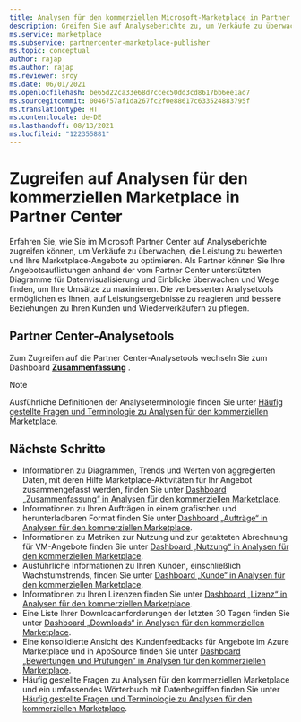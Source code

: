 ```yaml
---
title: Analysen für den kommerziellen Microsoft-Marketplace in Partner Center
description: Greifen Sie auf Analyseberichte zu, um Verkäufe zu überwachen, die Leistung zu bewerten und Ihre Marketplace-Angebote in Partner Center (Azure Marketplace) zu optimieren.
ms.service: marketplace
ms.subservice: partnercenter-marketplace-publisher
ms.topic: conceptual
author: rajap
ms.author: rajap
ms.reviewer: sroy
ms.date: 06/01/2021
ms.openlocfilehash: be65d22ca33e68d7ccec50dd3cd8617bb6ee1ad7
ms.sourcegitcommit: 0046757af1da267fc2f0e88617c633524883795f
ms.translationtype: HT
ms.contentlocale: de-DE
ms.lasthandoff: 08/13/2021
ms.locfileid: "122355881"
---
```

# <a name="access-analytic-reports-for-the-commercial-marketplace-in-partner-center"></a>Zugreifen auf Analysen für den kommerziellen Marketplace in Partner Center

Erfahren Sie, wie Sie im Microsoft Partner Center auf Analyseberichte zugreifen können, um Verkäufe zu überwachen, die Leistung zu bewerten und Ihre Marketplace-Angebote zu optimieren. Als Partner können Sie Ihre Angebotsauflistungen anhand der vom Partner Center unterstützten Diagramme für Datenvisualisierung und Einblicke überwachen und Wege finden, um Ihre Umsätze zu maximieren. Die verbesserten Analysetools ermöglichen es Ihnen, auf Leistungsergebnisse zu reagieren und bessere Beziehungen zu Ihren Kunden und Wiederverkäufern zu pflegen.

## <a name="partner-center-analytics-tools"></a>Partner Center-Analysetools

Zum Zugreifen auf die Partner Center-Analysetools wechseln Sie zum Dashboard **[Zusammenfassung](https://go.microsoft.com/fwlink/?linkid=2165765)** .

>[!NOTE]
> Ausführliche Definitionen der Analyseterminologie finden Sie unter [Häufig gestellte Fragen und Terminologie zu Analysen für den kommerziellen Marketplace](analytics-faq.yml).

## <a name="next-steps"></a>Nächste Schritte

- Informationen zu Diagrammen, Trends und Werten von aggregierten Daten, mit deren Hilfe Marketplace-Aktivitäten für Ihr Angebot zusammengefasst werden, finden Sie unter [Dashboard „Zusammenfassung“ in Analysen für den kommerziellen Marketplace](summary-dashboard.md).
- Informationen zu Ihren Aufträgen in einem grafischen und herunterladbaren Format finden Sie unter [Dashboard „Aufträge“ in Analysen für den kommerziellen Marketplace](orders-dashboard.md).
- Informationen zu Metriken zur Nutzung und zur getakteten Abrechnung für VM-Angebote finden Sie unter [Dashboard „Nutzung“ in Analysen für den kommerziellen Marketplace](usage-dashboard.md).
- Ausführliche Informationen zu Ihren Kunden, einschließlich Wachstumstrends, finden Sie unter [Dashboard „Kunde“ in Analysen für den kommerziellen Marketplace](customer-dashboard.md).
- Informationen zu Ihren Lizenzen finden Sie unter [Dashboard „Lizenz“ in Analysen für den kommerziellen Marketplace](license-dashboard.md).
- Eine Liste Ihrer Downloadanforderungen der letzten 30 Tagen finden Sie unter [Dashboard „Downloads“ in Analysen für den kommerziellen Marketplace](downloads-dashboard.md).
- Eine konsolidierte Ansicht des Kundenfeedbacks für Angebote im Azure Marketplace und in AppSource finden Sie unter [Dashboard „Bewertungen und Prüfungen“ in Analysen für den kommerziellen Marketplace](ratings-reviews.md).
- Häufig gestellte Fragen zu Analysen für den kommerziellen Marketplace und ein umfassendes Wörterbuch mit Datenbegriffen finden Sie unter [Häufig gestellte Fragen und Terminologie zu Analysen für den kommerziellen Marketplace](analytics-faq.yml).
